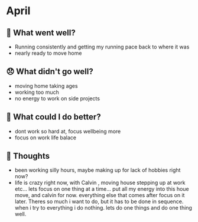 # April

## 💪 What went well?

- Running consistently and getting my running pace back to where it was
- nearly ready to move home

## 😞 What didn't go well?

- moving home taking ages
- working too much
- no energy to work on side projects

## 🚀 What could I do better?

- dont work so hard at, focus wellbeing more
- focus on work life balace

## 🧠 Thoughts

- been working silly hours, maybe making up for lack of hobbies right now?
- life is crazy right now, with Calvin , moving house stepping up at work etc… lets focus on one thing at a time… put all my energy into this houe move, and calvin for now. everything else that comes after focus on it later. Theres so much i want to do, but it has to be done in sequence. when i try to everything i do nothing. lets do one things and do one thing well.